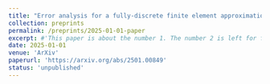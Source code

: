 ```yaml
---
title: "Error analysis for a fully-discrete finite element approximation of the unsteady p(⋅,⋅)-Stokes equations"
collection: preprints
permalink: /preprints/2025-01-01-paper
excerpt: #'This paper is about the number 1. The number 2 is left for future work.'
date: 2025-01-01
venue: 'ArXiv'
paperurl: 'https://arxiv.org/abs/2501.00849'
status: 'unpublished'
---
```



